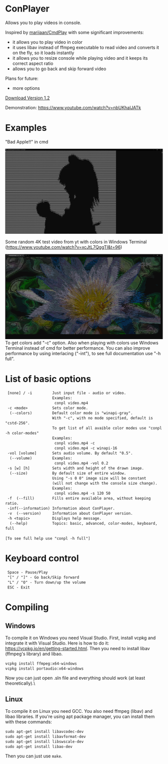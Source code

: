 # ConPlayer
Allows you to play videos in console.

Inspired by [mariiaan/CmdPlay](https://github.com/mariiaan/CmdPlay) with some significant improvements:
- it allows you to play video in color
- it uses libav instead of ffmpeg executable to read video and converts it on the fly, so it loads instantly
- it allows you to resize console while playing video and it keeps its correct aspect ratio
- allows you to go back and skip forward video

Plans for future:
- more options

[Download Version 1.2](https://github.com/mt1006/ConPlayer/releases/tag/ConPlayer-1.2)

Demonstration: https://www.youtube.com/watch?v=nbUKhalJATk

# Examples

"Bad Apple!!" in cmd

![Bad Apple!!](screenshots/bad_apple.png "Bad Apple!!")

Some random 4K test video from yt with colors in Windows Terminal (https://www.youtube.com/watch?v=xcJtL7QggTI&t=96)

![Colors](screenshots/colors.png "Colors")
To get colors add "-c" option. Also when playing with colors use Windows Terminal instead of cmd for better performance. You can also improve performance by using interlacing ("-int"), to see full documentation use "-h full".

# List of basic options
```
 [none] / -i         Just input file - audio or video.
                     Examples:
                      conpl video.mp4
 -c <mode>           Sets color mode.
  (--colors)         Default color mode is "winapi-gray".
                     With "-c", with no mode specified, default is "cstd-256".
                     To get list of all avaible color modes use "conpl -h color-modes"
                     Examples:
                      conpl video.mp4 -c
                      conpl video.mp4 -c winapi-16
 -vol [volume]       Sets audio volume. By default "0.5".
  (--volume)         Examples:
                      conpl video.mp4 -vol 0.2
 -s [w] [h]          Sets width and height of the drawn image.
  (--size)           By default size of entire window.
                     Using "-s 0 0" image size will be constant
                     (will not change with the console size change).
                     Examples:
                      conpl video.mp4 -s 120 50
 -f  (--fill)        Fills entire available area, without keeping ratio.
 -inf(--information) Information about ConPlayer.
 -v  (--version)     Information about ConPlayer version.
 -h <topic>          Displays help message.
  (--help)           Topics: basic, advanced, color-modes, keyboard, full 
  
[To see full help use "conpl -h full"]
 ```

# Keyboard control
```
 Space - Pause/Play
 "[" / "]" - Go back/Skip forward
 "L" / "O" - Turn down/up the volume
 ESC - Exit
```

# Compiling

## Windows
To compile it on Windows you need Visual Studio. First, install vcpkg and integrate it with Visual Studio. Here is how to do it: https://vcpkg.io/en/getting-started.html. Then you need to install libav (ffmpeg's library) and libao.
```
vcpkg install ffmpeg:x64-windows
vcpkg install portaudio:x64-windows
```
Now you can just open .sln file and everything should work (at least theoretically).\

## Linux
To compile it on Linux you need GCC. You also need ffmpeg (libav) and libao libraries. If you're using apt package manager, you can install them with these commands:
```
sudo apt-get install libavcodec-dev
sudo apt-get install libavformat-dev
sudo apt-get install libswscale-dev
sudo apt-get install libao-dev
```
Then you can just use ```make```.